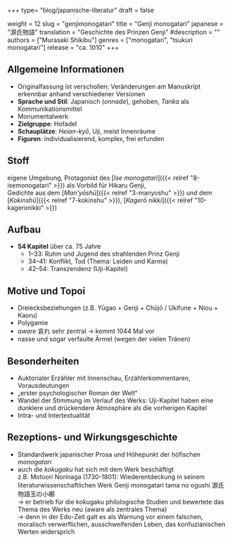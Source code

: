 +++
type= "blog/japanische-literatur"
draft = false

weight = 12
slug = "genjimonogatari"
title = "Genji monogatari"
japanese = "源氏物語"
translation = "Geschichte des Prinzen Genji"
#description = ""
authors = ["Murasaki Shikibu"]
genres = ["monogatari", "tsukuri monogatari"]
release = "ca. 1010"
+++

## Allgemeine Informationen  

- Originalfassung ist verschollen; Veränderungen am Manuskript erkennbar anhand verschiedener Versionen
- **Sprache und Stil**: Japanisch (*onnade*), gehoben, *Tanka* als Kommunikationsmittel
- Monumentalwerk
- **Zielgruppe**: Hofadel
- **Schauplätze**: *Heian-kyō*, Uji, meist Innenräume
- **Figuren**: individualisierend, komplex, frei erfunden

## Stoff

eigene Umgebung, Protagonist des [*Ise monogatari*]({{< relref "8-isemonogatari" >}}) als Vorbild für Hikaru Genji,  
Gedichte aus dem [*Man'yōshū*]({{< relref "3-manyoshu" >}}) und dem [*Kokinshū*]({{< relref "7-kokinshu" >}}), [*Kagerō nikki*]({{< relref "10-kageronikki" >}})

## Aufbau

- **54 Kapitel** über ca. 75 Jahre
  - 1–33: Ruhm und Jugend des strahlenden Prinz Genji
  - 34–41: Konflikt, Tod (Thema: Leiden und Karma)
  - 42–54: Transzendenz (Uji-Kapitel)

## Motive und Topoi

- Dreiecksbeziehungen (z.B. Yūgao + Genji + Chūjō / Ukifune + Niou + Kaoru)  
- Polygamie
- *aware* 哀れ sehr zentral -> kommt 1044 Mal vor
- nasse und sogar verfaulte Ärmel (wegen der vielen Tränen)

## Besonderheiten

- Auktorialer Erzähler mit Innenschau, Erzählerkommentaren, Vorausdeutungen
- „erster psychologischer Roman der Welt“
- Wandel der Stimmung im Verlauf des Werks: Uji-Kapitel haben eine dunklere und drückendere Atmosphäre als die vorherigen Kapitel
- Intra- und Intertextualität

## Rezeptions- und Wirkungsgeschichte

- Standardwerk japanischer Prosa und Höhepunkt der höfischen *monogatari*
- auch die *kokugaku* hat sich mit dem Werk beschäftigt  
  z.B. Motoori Norinaga (1730-1801): Wiederentdeckung in seinem literaturwissenschaftlichen Werk Genji monogatari tama no ogushi  源⽒物語⽟の⼩櫛  
  -> er betrieb für die kokugaku philologische Studien und bewertete das Thema des Werks neu (aware als zentrales Thema)  
  -> denn in der Edo-Zeit galt es als Warnung vor einem falschen, moralisch verwerflichen, ausschweifenden Leben, das konfuzianischen Werten widersprich
